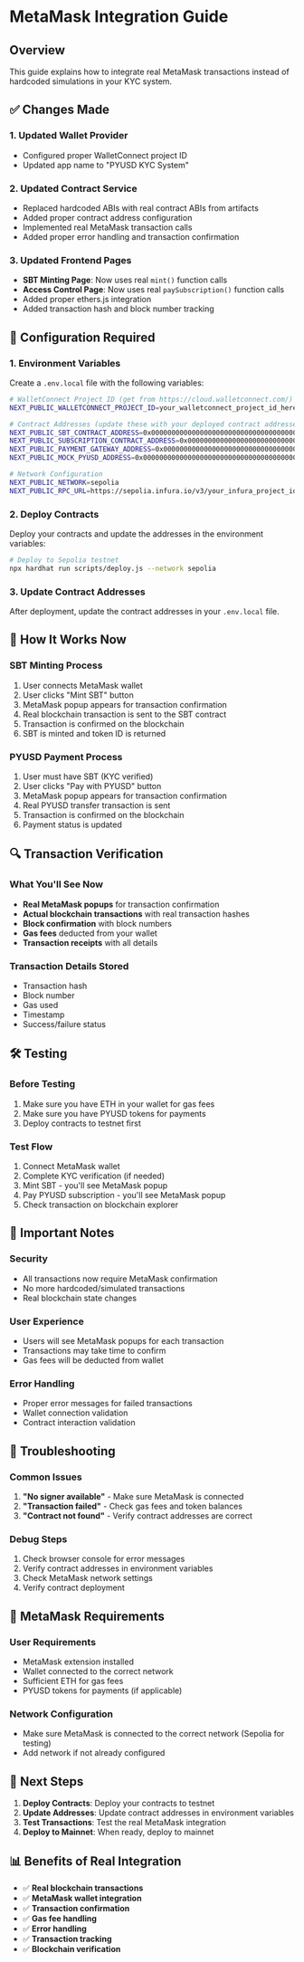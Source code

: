 # MetaMask Integration Guide

## Overview
This guide explains how to integrate real MetaMask transactions instead of hardcoded simulations in your KYC system.

## ✅ Changes Made

### 1. Updated Wallet Provider
- Configured proper WalletConnect project ID
- Updated app name to "PYUSD KYC System"

### 2. Updated Contract Service
- Replaced hardcoded ABIs with real contract ABIs from artifacts
- Added proper contract address configuration
- Implemented real MetaMask transaction calls
- Added proper error handling and transaction confirmation

### 3. Updated Frontend Pages
- **SBT Minting Page**: Now uses real `mint()` function calls
- **Access Control Page**: Now uses real `paySubscription()` function calls
- Added proper ethers.js integration
- Added transaction hash and block number tracking

## 🔧 Configuration Required

### 1. Environment Variables
Create a `.env.local` file with the following variables:

```bash
# WalletConnect Project ID (get from https://cloud.walletconnect.com/)
NEXT_PUBLIC_WALLETCONNECT_PROJECT_ID=your_walletconnect_project_id_here

# Contract Addresses (update these with your deployed contract addresses)
NEXT_PUBLIC_SBT_CONTRACT_ADDRESS=0x0000000000000000000000000000000000000000
NEXT_PUBLIC_SUBSCRIPTION_CONTRACT_ADDRESS=0x0000000000000000000000000000000000000000
NEXT_PUBLIC_PAYMENT_GATEWAY_ADDRESS=0x0000000000000000000000000000000000000000
NEXT_PUBLIC_MOCK_PYUSD_ADDRESS=0x0000000000000000000000000000000000000000

# Network Configuration
NEXT_PUBLIC_NETWORK=sepolia
NEXT_PUBLIC_RPC_URL=https://sepolia.infura.io/v3/your_infura_project_id
```

### 2. Deploy Contracts
Deploy your contracts and update the addresses in the environment variables:

```bash
# Deploy to Sepolia testnet
npx hardhat run scripts/deploy.js --network sepolia
```

### 3. Update Contract Addresses
After deployment, update the contract addresses in your `.env.local` file.

## 🚀 How It Works Now

### SBT Minting Process
1. User connects MetaMask wallet
2. User clicks "Mint SBT" button
3. MetaMask popup appears for transaction confirmation
4. Real blockchain transaction is sent to the SBT contract
5. Transaction is confirmed on the blockchain
6. SBT is minted and token ID is returned

### PYUSD Payment Process
1. User must have SBT (KYC verified)
2. User clicks "Pay with PYUSD" button
3. MetaMask popup appears for transaction confirmation
4. Real PYUSD transfer transaction is sent
5. Transaction is confirmed on the blockchain
6. Payment status is updated

## 🔍 Transaction Verification

### What You'll See Now
- **Real MetaMask popups** for transaction confirmation
- **Actual blockchain transactions** with real transaction hashes
- **Block confirmation** with block numbers
- **Gas fees** deducted from your wallet
- **Transaction receipts** with all details

### Transaction Details Stored
- Transaction hash
- Block number
- Gas used
- Timestamp
- Success/failure status

## 🛠️ Testing

### Before Testing
1. Make sure you have ETH in your wallet for gas fees
2. Make sure you have PYUSD tokens for payments
3. Deploy contracts to testnet first

### Test Flow
1. Connect MetaMask wallet
2. Complete KYC verification (if needed)
3. Mint SBT - you'll see MetaMask popup
4. Pay PYUSD subscription - you'll see MetaMask popup
5. Check transaction on blockchain explorer

## 🚨 Important Notes

### Security
- All transactions now require MetaMask confirmation
- No more hardcoded/simulated transactions
- Real blockchain state changes

### User Experience
- Users will see MetaMask popups for each transaction
- Transactions may take time to confirm
- Gas fees will be deducted from wallet

### Error Handling
- Proper error messages for failed transactions
- Wallet connection validation
- Contract interaction validation

## 🔧 Troubleshooting

### Common Issues
1. **"No signer available"** - Make sure MetaMask is connected
2. **"Transaction failed"** - Check gas fees and token balances
3. **"Contract not found"** - Verify contract addresses are correct

### Debug Steps
1. Check browser console for error messages
2. Verify contract addresses in environment variables
3. Check MetaMask network settings
4. Verify contract deployment

## 📱 MetaMask Requirements

### User Requirements
- MetaMask extension installed
- Wallet connected to the correct network
- Sufficient ETH for gas fees
- PYUSD tokens for payments (if applicable)

### Network Configuration
- Make sure MetaMask is connected to the correct network (Sepolia for testing)
- Add network if not already configured

## 🎯 Next Steps

1. **Deploy Contracts**: Deploy your contracts to testnet
2. **Update Addresses**: Update contract addresses in environment variables
3. **Test Transactions**: Test the real MetaMask integration
4. **Deploy to Mainnet**: When ready, deploy to mainnet

## 📊 Benefits of Real Integration

- ✅ **Real blockchain transactions**
- ✅ **MetaMask wallet integration**
- ✅ **Transaction confirmation**
- ✅ **Gas fee handling**
- ✅ **Error handling**
- ✅ **Transaction tracking**
- ✅ **Blockchain verification**
